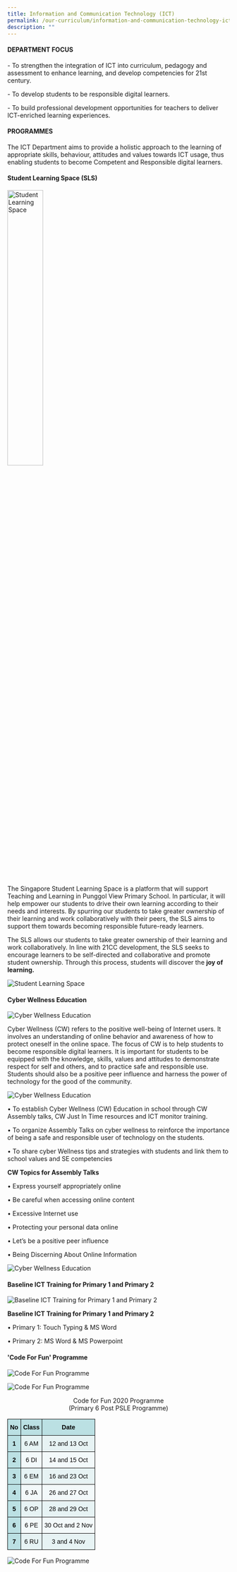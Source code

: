 ```yaml
---
title: Information and Communication Technology (ICT)
permalink: /our-curriculum/information-and-communication-technology-ict
description: ""
---
```

#### DEPARTMENT FOCUS

\- To strengthen the integration of ICT into curriculum, pedagogy and assessment to enhance learning, and develop competencies for 21st century.

  

\- To develop students to be responsible digital learners.

  

\- To build professional development opportunities for teachers to deliver ICT-enriched learning experiences.

  

#### PROGRAMMES

The ICT Department aims to provide a holistic approach to the learning of appropriate skills, behaviour, attitudes and values towards ICT usage, thus enabling students to become Competent and Responsible digital learners.

  

#### Student Learning Space (SLS)

<style>  
img {  
  display: block;  
  margin-left: auto;  
  margin-right: auto;  
}  
</style>  
<body><img src="/images/Student%20Learning%20Space%20(SLS).png" alt="Student Learning Space" style="width:40%;">  
  
</body>

The Singapore Student Learning Space is a platform that will support Teaching and Learning in Punggol View Primary School. In particular, it will help empower our students to drive their own learning according to their needs and interests. By spurring our students to take greater ownership of their learning and work collaboratively with their peers, the SLS aims to support them towards becoming responsible future-ready learners.

  

The SLS allows our students to take greater ownership of their learning and work collaboratively. In line with 21CC development, the SLS seeks to encourage learners to be self-directed and collaborative and promote student ownership. Through this process, students will discover the **joy of learning.**

![Student Learning Space](/images/Student%20Learning%20Space%20(SLS)_2.jpg)

#### Cyber Wellness Education

![Cyber Wellness Education](/images/Cyber%20Wellness%20Education.jpg)

Cyber Wellness (CW) refers to the positive well-being of Internet users. It involves an understanding of online behavior and awareness of how to protect oneself in the online space. The focus of CW is to help students to become responsible digital learners. It is important for students to be equipped with the knowledge, skills, values and attitudes to demonstrate respect for self and others, and to practice safe and responsible use. Students should also be a positive peer influence and harness the power of technology for the good of the community.     

  
![Cyber Wellness Education](/images/Cyber%20Wellness%20Education_3.jpg)

  

• To establish Cyber Wellness (CW) Education in school through CW Assembly talks, CW Just In Time resources and ICT monitor training.

• To organize Assembly Talks on cyber wellness to reinforce the importance of being a safe and responsible user of technology on the students.

• To share cyber Wellness tips and strategies with students and link them to school values and SE competencies

  

**CW Topics for Assembly Talks**

• Express yourself appropriately online

• Be careful when accessing online content

• Excessive Internet use

• Protecting your personal data online

• Let’s be a positive peer influence

• Being Discerning About Online Information

![Cyber Wellness Education](/images/Cyber%20Wellness%20Education_4.png)

#### Baseline ICT Training for Primary 1 and Primary 2

![Baseline ICT Training for Primary 1 and Primary 2](/images/Baseline%20ICT%20Training%20for%20Primary%201%20and%20Primary%202.jpg)  
  

**Baseline ICT Training for Primary 1 and Primary 2**

• Primary 1: Touch Typing & MS Word

• Primary 2: MS Word & MS Powerpoint

#### 'Code For Fun' Programme

![Code For Fun Programme](/images/Code%20For%20Fun%20Programme.jpg)

![Code For Fun Programme](/images/Code%20For%20Fun%20Programme_2.jpg)

<p style="text-align:center;">Code for Fun 2020 Programme<br>(Primary 6 Post PSLE Programme)</p>

<style type="text/css">
.tg  {border-collapse:collapse;border-spacing:0;}
.tg td{border-color:black;border-style:solid;border-width:1px;font-family:Arial, sans-serif;font-size:14px;
  overflow:hidden;padding:10px 5px;word-break:normal;}
.tg th{border-color:black;border-style:solid;border-width:1px;font-family:Arial, sans-serif;font-size:14px;
  font-weight:normal;overflow:hidden;padding:10px 5px;word-break:normal;}
.tg .tg-tgbq{background-color:#E7F3F4;color:#050505;text-align:center;vertical-align:top}
.tg .tg-m49j{background-color:#BBE0E3;color:#050505;font-weight:bold;text-align:center;vertical-align:top}
.tg .tg-w9zc{background-color:#F3F9FA;color:#050505;text-align:center;vertical-align:top}
</style>
<table class="tg">
<thead>
  <tr>
    <th class="tg-m49j">No</th>
    <th class="tg-m49j">Class</th>
    <th class="tg-m49j">Date</th>
  </tr>
</thead>
<tbody>
  <tr>
    <td class="tg-m49j">1</td>
    <td class="tg-tgbq">6 AM</td>
    <td class="tg-tgbq">12 and 13 Oct</td>
  </tr>
  <tr>
    <td class="tg-m49j">2</td>
    <td class="tg-w9zc">6 DI</td>
    <td class="tg-w9zc">14 and 15 Oct</td>
  </tr>
  <tr>
    <td class="tg-m49j">3</td>
    <td class="tg-tgbq">6 EM</td>
    <td class="tg-tgbq">16 and 23 Oct</td>
  </tr>
  <tr>
    <td class="tg-m49j">4</td>
    <td class="tg-w9zc">6 JA</td>
    <td class="tg-w9zc">26 and 27 Oct</td>
  </tr>
  <tr>
    <td class="tg-m49j">5</td>
    <td class="tg-tgbq">6 OP</td>
    <td class="tg-tgbq">28 and 29 Oct</td>
  </tr>
  <tr>
    <td class="tg-m49j">6</td>
    <td class="tg-w9zc">6 PE</td>
    <td class="tg-w9zc">30 Oct and 2 Nov</td>
  </tr>
  <tr>
    <td class="tg-m49j">7</td>
    <td class="tg-tgbq">6 RU</td>
    <td class="tg-tgbq">3 and 4 Nov</td>
  </tr>
</tbody>
</table>

![Code For Fun Programme](/images/Code%20For%20Fun%20Programme_3.png)